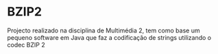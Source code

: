 # BZIP2

Projecto realizado na disciplina de Multimédia 2, tem como base um pequeno software em Java que faz a codificação de strings utilizando o codec BZIP 2
